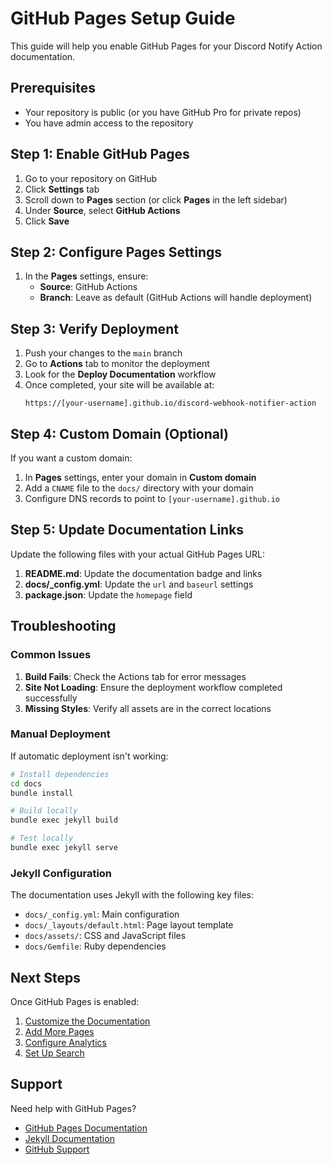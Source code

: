# GitHub Pages Setup Guide

This guide will help you enable GitHub Pages for your Discord Notify Action documentation.

## Prerequisites

- Your repository is public (or you have GitHub Pro for private repos)
- You have admin access to the repository

## Step 1: Enable GitHub Pages

1. Go to your repository on GitHub
2. Click **Settings** tab
3. Scroll down to **Pages** section (or click **Pages** in the left sidebar)
4. Under **Source**, select **GitHub Actions**
5. Click **Save**

## Step 2: Configure Pages Settings

1. In the **Pages** settings, ensure:
   - **Source**: GitHub Actions
   - **Branch**: Leave as default (GitHub Actions will handle deployment)

## Step 3: Verify Deployment

1. Push your changes to the `main` branch
2. Go to **Actions** tab to monitor the deployment
3. Look for the **Deploy Documentation** workflow
4. Once completed, your site will be available at:
   ```
   https://[your-username].github.io/discord-webhook-notifier-action
   ```

## Step 4: Custom Domain (Optional)

If you want a custom domain:

1. In **Pages** settings, enter your domain in **Custom domain**
2. Add a `CNAME` file to the `docs/` directory with your domain
3. Configure DNS records to point to `[your-username].github.io`

## Step 5: Update Documentation Links

Update the following files with your actual GitHub Pages URL:

1. **README.md**: Update the documentation badge and links
2. **docs/_config.yml**: Update the `url` and `baseurl` settings
3. **package.json**: Update the `homepage` field

## Troubleshooting

### Common Issues

1. **Build Fails**: Check the Actions tab for error messages
2. **Site Not Loading**: Ensure the deployment workflow completed successfully
3. **Missing Styles**: Verify all assets are in the correct locations

### Manual Deployment

If automatic deployment isn't working:

```bash
# Install dependencies
cd docs
bundle install

# Build locally
bundle exec jekyll build

# Test locally
bundle exec jekyll serve
```

### Jekyll Configuration

The documentation uses Jekyll with the following key files:

- `docs/_config.yml`: Main configuration
- `docs/_layouts/default.html`: Page layout template
- `docs/assets/`: CSS and JavaScript files
- `docs/Gemfile`: Ruby dependencies

## Next Steps

Once GitHub Pages is enabled:

1. [Customize the Documentation](docs/customization.html)
2. [Add More Pages](docs/adding-pages.html)
3. [Configure Analytics](docs/analytics.html)
4. [Set Up Search](docs/search.html)

## Support

Need help with GitHub Pages?

- [GitHub Pages Documentation](https://docs.github.com/en/pages)
- [Jekyll Documentation](https://jekyllrb.com/docs/)
- [GitHub Support](https://support.github.com/) 